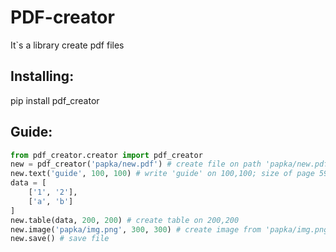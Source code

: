# PDF-creator
It`s a library create pdf files
## Installing:
pip install pdf_creator
## Guide:
```python
from pdf_creator.creator import pdf_creator
new = pdf_creator('papka/new.pdf') # create file on path 'papka/new.pdf'
new.text('guide', 100, 100) # write 'guide' on 100,100; size of page 594,842
data = [
    ['1', '2'],
    ['a', 'b']
]
new.table(data, 200, 200) # create table on 200,200
new.image('papka/img.png', 300, 300) # create image from 'papka/img.png' on 300,300
new.save() # save file
```

